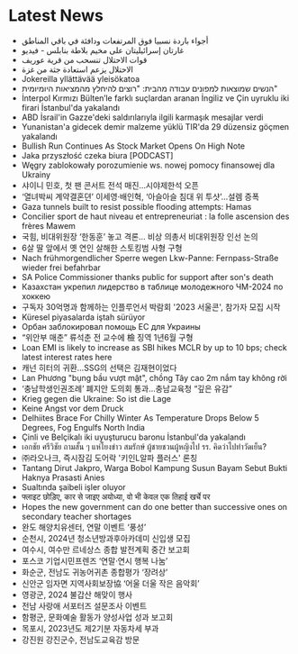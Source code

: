 # Latest News
-  أجواء باردة نسبيا فوق المرتفعات ودافئة في باقي المناطق
-  غارتان إسرائيليتان على مخيم بلاطة بنابلس - فيديو
-  قوات الاحتلال تنسحب من قرية عوريف
-  الاحتلال يزعم استعادة جثة من غزة
-  Jokereilla yllättävää yleisökatoa
-  הנשים שמוצאות למפונים עבודה מהבית: "רוצים להיחלץ מהמציאות היומיומית"
-  İnterpol Kırmızı Bülten’le farklı suçlardan aranan İngiliz ve Çin uyruklu iki firari İstanbul'da yakalandı
-  ABD İsrail'in Gazze'deki saldırılarıyla ilgili karmaşık mesajlar verdi
-  Yunanistan'a gidecek demir malzeme yüklü TIR'da 29 düzensiz göçmen yakalandı
-  Bullish Run Continues As Stock Market Opens On High Note
-  Jaka przyszłość czeka biura [PODCAST]
-  Węgry zablokowały porozumienie ws. nowej pomocy finansowej dla Ukrainy
-  샤이니 민호, 첫 팬 콘서트 전석 매진…시야제한석 오픈
-  ‘열녀박씨 계약결혼뎐’ 이세영·배인혁, ‘아슬아슬 침대 위 투샷’…설렘 증폭
-  Gaza tunnels built to resist possible flooding attempts: Hamas
-  Concilier sport de haut niveau et entrepreneuriat : la folle ascension des frères Mawem
-  국힘, 비대위원장 ‘한동훈’ 놓고 격론… 비상 의총서 비대위원장 인선 논의
-  6살 딸 앞에서 옛 연인 살해한 스토킹범 사형 구형
-  Nach frühmorgendlicher Sperre wegen Lkw-Panne: Fernpass-Straße wieder frei befahrbar
-  SA Police Commissioner thanks public for support after son's death
-  Казахстан укрепил лидерство в таблице молодежного ЧМ-2024 по хоккею
-  구독자 30억명과 함께하는 인플루언서 박람회 '2023 서울콘', 참가자 모집 시작
-  Küresel piyasalarda iştah sürüyor
-  Орбан заблокировал помощь ЕС для Украины
-  “위안부 매춘” 류석춘 전 교수에 檢 징역 1년6월 구형
-  Loan EMI is likely to increase as SBI hikes MCLR by up to 10 bps; check latest interest rates here
-  캐넌 히터의 귀환…SSG의 선택은 김재현이었다
-  Lan Phương "bụng bầu vượt mặt", chồng Tây cao 2m nắm tay không rời
-  ‘충남학생인권조례’ 폐지안 도의회 통과…충남교육청 “깊은 유감”
-  Krieg gegen die Ukraine: So ist die Lage
-  Keine Angst vor dem Druck
-  Delhiites Brace For Chilly Winter As Temperature Drops Below 5 Degrees, Fog Engulfs North India
-  Çinli ve Belçikalı iki uyuşturucu baronu İstanbul'da yakalandı
-  เอกชัย ศรีวิชัย ถามสั้น ๆ แห่โยงข่าว สมรักษ์ ผู้ชายชวนผู้หญิงไป รร. คิดว่าไปทำวัดเย็น?
-  ㈜라오나크, 즉시잠김 도어락 '키인L알파 플러스' 론칭
-  Tantang Dirut Jakpro, Warga Bobol Kampung Susun Bayam Sebut Bukti Haknya Prasasti Anies
-  Sualtında şaibeli işler oluyor
-  फ्लाइट छोड़िए, कार से जाइए अयोध्‍या, वो भी केवल एक तिहाई खर्चे पर
-  Hopes the new government can do one better than successive ones on secondary teacher shortages
-  완도 해양치유센터, 연말 이벤트 ‘풍성’
-  순천시, 2024년 청소년방과후아카데미 신입생 모집
-  여수시, 여수만 르네상스 종합 발전계획 중간 보고회
-  포스코 기업시민프렌즈 ‘연말·연시 행복 나눔’
-  화순군, 전남도 귀농어귀촌 종합평가 ‘장려상’
-  신안군 임자면 지역사회보장協 ‘어울 더울 작은 음악회’
-  영광군, 2024 불갑산 해맞이 행사
-  전남 사랑애 서포터즈 설문조사 이벤트
-  함평군, 문화예술 활동가 양성사업 성과 보고회
-  목포시, 2023년도 제2기분 자동차세 부과
-  강진원 강진군수, 전남도교육감 방문
